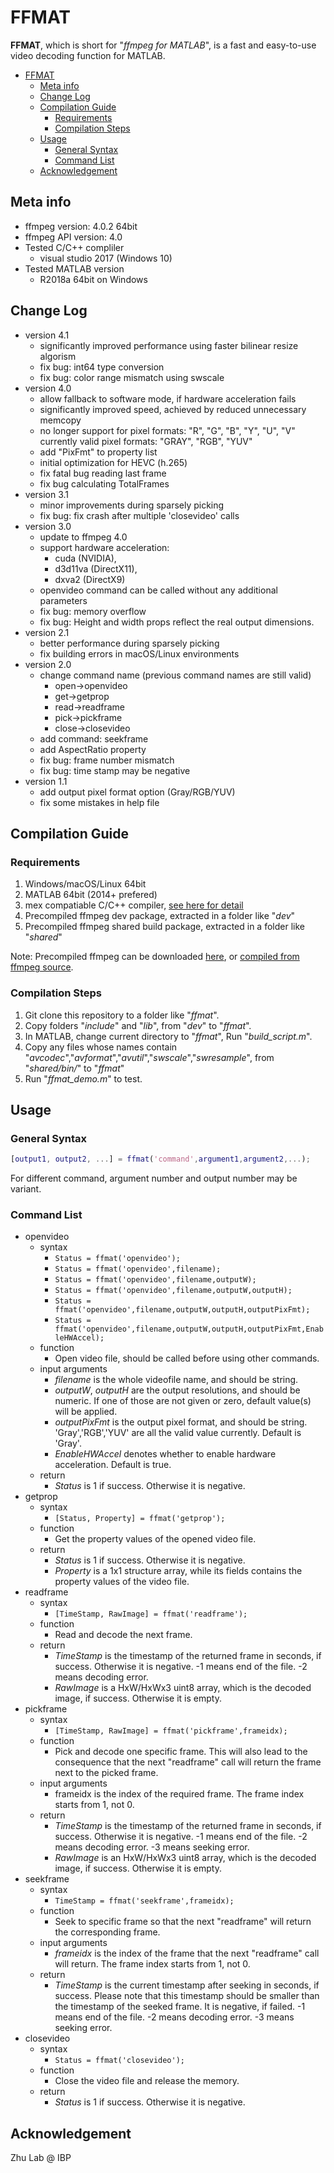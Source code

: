# FFMAT

**FFMAT**, which is short for "*ffmpeg for MATLAB*", is a fast and easy-to-use video decoding function for MATLAB.

- [FFMAT](#ffmat)
    - [Meta info](#meta-info)
    - [Change Log](#change-log)
    - [Compilation Guide](#compilation-guide)
        - [Requirements](#requirements)
        - [Compilation Steps](#compilation-steps)
    - [Usage](#usage)
        - [General Syntax](#general-syntax)
        - [Command List](#command-list)
    - [Acknowledgement](#acknowledgement)

## Meta info

- ffmpeg version: 4.0.2 64bit
- ffmpeg API version: 4.0
- Tested C/C++ compliler
    - visual studio 2017 (Windows 10)
- Tested MATLAB version
    - R2018a 64bit on Windows

## Change Log

- version 4.1
    - significantly improved performance using faster bilinear resize algorism
    - fix bug: int64 type conversion
    - fix bug: color range mismatch using swscale
- version 4.0
    - allow fallback to software mode, if hardware acceleration fails
    - significantly improved speed, achieved by reduced unnecessary memcopy
    - no longer support for pixel formats: "R", "G", "B", "Y", "U", "V"
      currently valid pixel formats: "GRAY", "RGB", "YUV"
    - add "PixFmt" to property list
    - initial optimization for HEVC (h.265)
    - fix fatal bug reading last frame
    - fix bug calculating TotalFrames 
- version 3.1
    - minor improvements during sparsely picking
    - fix bug: fix crash after multiple 'closevideo' calls
- version 3.0
    - update to ffmpeg 4.0
    - support hardware acceleration: 
        - cuda (NVIDIA), 
        - d3d11va (DirectX11), 
        - dxva2 (DirectX9)
	- openvideo command can be called without any additional parameters
	- fix bug: memory overflow
	- fix bug: Height and width props reflect the real output dimensions.
- version 2.1
    - better performance during sparsely picking
    - fix building errors in macOS/Linux environments
- version 2.0
    - change command name (previous command names are still valid)
        - open->openvideo
        - get->getprop
        - read->readframe
        - pick->pickframe
        - close->closevideo
    - add command: seekframe
    - add AspectRatio property
    - fix bug: frame number mismatch
    - fix bug: time stamp may be negative
- version 1.1
    - add output pixel format option (Gray/RGB/YUV)
    - fix some mistakes in help file

## Compilation Guide

### Requirements

1. Windows/macOS/Linux 64bit
2. MATLAB 64bit (2014+ prefered)
3. mex compatiable C/C++ compiler, [see here for detail](https://www.mathworks.com/support/compilers.html)
4. Precompiled ffmpeg dev package, extracted in a folder like "*dev*"
5. Precompiled ffmpeg shared build package, extracted in a folder like "*shared*"

Note: Precompiled ffmpeg can be downloaded [here](https://ffmpeg.zeranoe.com/builds/), or [compiled from ffmpeg source](https://trac.ffmpeg.org/wiki/CompilationGuide).

### Compilation Steps

1. Git clone this repository to a folder like "*ffmat*".
2. Copy folders "*include*" and "*lib*", from "*dev*" to "*ffmat*".
3. In MATLAB, change current directory to "*ffmat*", Run "*build_script.m*". 
4. Copy any files whose names contain "*avcodec*","*avformat*","*avutil*","*swscale*","*swresample*", from "*shared/bin/*" to "*ffmat*"
5. Run "*ffmat_demo.m*" to test.

## Usage

### General Syntax

```Matlab
[output1, output2, ...] = ffmat('command',argument1,argument2,...);
```

For different command, argument number and output number may be variant.

### Command List

- openvideo
    - syntax
        - `Status = ffmat('openvideo');`
        - `Status = ffmat('openvideo',filename);`
        - `Status = ffmat('openvideo',filename,outputW);`
        - `Status = ffmat('openvideo',filename,outputW,outputH);`
        - `Status = ffmat('openvideo',filename,outputW,outputH,outputPixFmt);`
        - `Status = ffmat('openvideo',filename,outputW,outputH,outputPixFmt,EnableHWAccel);`
    - function
        - Open video file, should be called before using other commands.
    - input arguments
        - *filename* is the whole videofile name, and should be string. 
        - *outputW*, *outputH* are the output resolutions, and should be numeric. If one of those are not given or zero, default value(s) will be applied. 
        - *outputPixFmt* is the output pixel format, and should be string. 'Gray','RGB','YUV' are all the valid value currently. Default is 'Gray'.
        - *EnableHWAccel* denotes whether to enable hardware acceleration. Default is true.
    - return
        - *Status* is 1 if success. Otherwise it is negative.
- getprop
    - syntax
        - `[Status, Property] = ffmat('getprop');`
    - function
        - Get the property values of the opened video file.
    - return
        - *Status* is 1 if success. Otherwise it is negative. 
        - *Property* is a 1x1 structure array, while its fields contains the property values of the video file.
- readframe
    - syntax
        - `[TimeStamp, RawImage] = ffmat('readframe');`
    - function
        - Read and decode the next frame.
    - return
        - *TimeStamp* is the timestamp of the returned frame in seconds, if success. Otherwise it is negative. -1 means end of the file. -2 means decoding error. 
        - *RawImage* is a HxW/HxWx3 uint8 array, which is the decoded image, if success. Otherwise it is empty.
- pickframe
    - syntax
        - `[TimeStamp, RawImage] = ffmat('pickframe',frameidx);`
    - function
        - Pick and decode one specific frame. This will also lead to the consequence that the next "readframe" call will return the frame next to the picked frame.
    - input arguments
        - frameidx is the index of the required frame. The frame index starts from 1, not 0.
    - return
        - *TimeStamp* is the timestamp of the returned frame in seconds, if success. Otherwise it is negative. -1 means end of the file. -2 means decoding error. -3 means seeking error.
        - *RawImage* is an HxW/HxWx3 uint8 array, which is the decoded image, if success. Otherwise it is empty.
- seekframe
    - syntax
        - `TimeStamp = ffmat('seekframe',frameidx);`
    - function
        - Seek to specific frame so that the next "readframe" will return the corresponding frame.
    - input arguments
        - *frameidx* is the index of the frame that the next "readframe" call will return. The frame index starts from 1, not 0.
    - return
        - *TimeStamp* is the current timestamp after seeking in seconds, if success. Please note that this timestamp should be smaller than the timestamp of the seeked frame. It is negative, if failed. -1 means end of the file. -2 means decoding error. -3 means seeking error.
- closevideo
    - syntax
        - `Status = ffmat('closevideo');`
    - function
        - Close the video file and release the memory.
    - return
        - *Status* is 1 if success. Otherwise it is negative.

## Acknowledgement

Zhu Lab @ IBP
